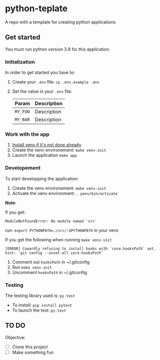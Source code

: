# python-teplate

A repo with a template for creating python applications

## Get started

You must run python version 3.9 for this application.

### Initialization

In order to get started you have to:

1. Create your `.env` file: `cp .env.example .env`
2. Set the value in your `.env` file:

    |  Param         | Description                                                                   |
    | -------------- | ----------------------------------------------------------------------------- |
    | `MY_FOO`       | Description                                                                   |
    | `MY_BAR`       | Description                                                                   |

### Work with the app

1. [Install venv if it's not done already](https://docs.python.org/3/tutorial/venv.html)
2. Create the venv environement: `make venv-init`
3. Launch the application `make app`

### Developement

To start developping the application:

1. Create the venv environement: `make venv-init`
2. Activate the venv environment: `. penv/bin/activate`

**Note**:

If you get:

```shell
ModuleNotFoundError: No module named 'src'
```

run: `export PYTHONPATH=./src/:$PYTHONPATH` in your venv

If you get the following when running `make venv-init`

```
[ERROR] Cowardly refusing to install hooks with `core.hooksPath` set.
hint: `git config --unset-all core.hooksPath`
```

1. Comment out `hooksPath` in ~/.gitconfig
2. Run `make venv-init`
3. Uncomment `hooksPath` in ~/.gitconfig

### Testing

The testing library used is: `py.test`

- To install: `pip install pytest`
- To launch the test: `py.test`

## TO DO

Objective:

- [ ] Clone this project
- [ ] Make something fun
